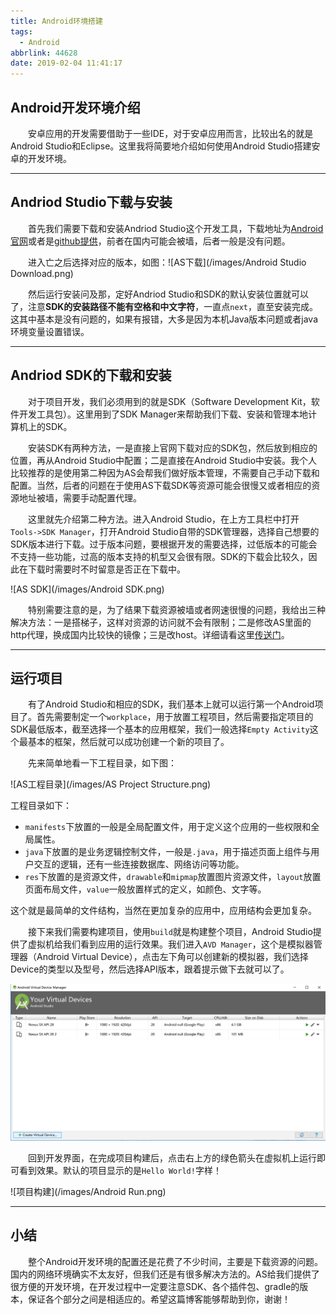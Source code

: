 ```yaml
---
title: Android环境搭建
tags:
  - Android
abbrlink: 44628
date: 2019-02-04 11:41:17
---
```


## Android开发环境介绍

&emsp;&emsp;安卓应用的开发需要借助于一些IDE，对于安卓应用而言，比较出名的就是Android Studio和Eclipse。这里我将简要地介绍如何使用Android Studio搭建安卓的开发环境。

<!-- more -->

---

## Andriod Studio下载与安装

&emsp;&emsp;首先我们需要下载和安装Andriod Studio这个开发工具，下载地址为[Android官网](https://developer.android.com)或者是[github提供](https://github.com/inferjay/AndroidDevTools#sdk-tools)，前者在国内可能会被墙，后者一般是没有问题。

&emsp;&emsp;进入亡之后选择对应的版本，如图：![AS下载](/images/Android Studio Download.png)

&emsp;&emsp;然后运行安装问及那，定好Andriod Studio和SDK的默认安装位置就可以了，注意**SDK的安装路径不能有空格和中文字符**，一直点`next`，直至安装完成。这其中基本是没有问题的，如果有报错，大多是因为本机Java版本问题或者java环境变量设置错误。

---

## Andriod SDK的下载和安装

&emsp;&emsp;对于项目开发，我们必须用到的就是SDK（Software Development Kit，软件开发工具包）。这里用到了SDK Manager来帮助我们下载、安装和管理本地计算机上的SDK。

&emsp;&emsp;安装SDK有两种方法，一是直接上官网下载对应的SDK包，然后放到相应的位置，再从Android Studio中配置；二是直接在Android Studio中安装。我个人比较推荐的是使用第二种因为AS会帮我们做好版本管理，不需要自己手动下载和配置。当然，后者的问题在于使用AS下载SDK等资源可能会很慢又或者相应的资源地址被墙，需要手动配置代理。

&emsp;&emsp;这里就先介绍第二种方法。进入Android Studio，在上方工具栏中打开`Tools->SDK Manager`，打开Android Studio自带的SDK管理器，选择自己想要的SDK版本进行下载。过于版本问题，要根据开发的需要选择，过低版本的可能会不支持一些功能，过高的版本支持的机型又会很有限。SDK的下载会比较久，因此在下载时需要时不时留意是否正在下载中。

![AS SDK](/images/Android SDK.png)

&emsp;&emsp;特别需要注意的是，为了结果下载资源被墙或者网速很慢的问题，我给出三种解决方法：一是搭梯子，这样对资源的访问就不会有限制；二是修改AS里面的http代理，换成国内比较快的镜像；三是改host。详细请看这里[传送门](http://leungyukshing.cn/archives/Android%20Studio%E7%BD%91%E7%BB%9C%E9%97%AE%E9%A2%98.html)。

---

## 运行项目

&emsp;&emsp;有了Android Studio和相应的SDK，我们基本上就可以运行第一个Android项目了。首先需要制定一个`workplace`，用于放置工程项目，然后需要指定项目的SDK最低版本，截至选择一个基本的应用框架，我们一般选择`Empty Activity`这个最基本的框架，然后就可以成功创建一个新的项目了。

&emsp;&emsp;先来简单地看一下工程目录，如下图：

![AS工程目录](/images/AS Project Structure.png)

工程目录如下：

+ `manifests`下放置的一般是全局配置文件，用于定义这个应用的一些权限和全局属性。
+ `java`下放置的是业务逻辑控制文件，一般是`.java`，用于描述页面上组件与用户交互的逻辑，还有一些连接数据库、网络访问等功能。
+ `res`下放置的是资源文件，`drawable`和`mipmap`放置图片资源文件，`layout`放置页面布局文件，`value`一般放置样式的定义，如颜色、文字等。

这个就是最简单的文件结构，当然在更加复杂的应用中，应用结构会更加复杂。

&emsp;&emsp;接下来我们需要构建项目，使用`build`就是构建整个项目，Android Studio提供了虚拟机给我们看到应用的运行效果。我们进入`AVD Manager`，这个是模拟器管理器（Android Virtual Device），点击左下角可以创建新的模拟器，我们选择Device的类型以及型号，然后选择API版本，跟着提示做下去就可以了。

![AVD Manager](/images/AVD.png)

&emsp;&emsp;回到开发界面，在完成项目构建后，点击右上方的绿色箭头在虚拟机上运行即可看到效果。默认的项目显示的是`Hello World!`字样！

![项目构建](/images/Android Run.png)

---

## 小结

&emsp;&emsp;整个Android开发环境的配置还是花费了不少时间，主要是下载资源的问题。国内的网络环境确实不太友好，但我们还是有很多解决方法的。AS给我们提供了很方便的开发环境，在开发过程中一定要注意SDK、各个插件包、gradle的版本，保证各个部分之间是相适应的。希望这篇博客能够帮助到你，谢谢！